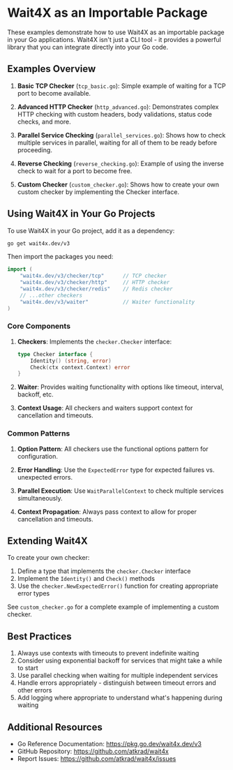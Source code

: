# Wait4X as an Importable Package

These examples demonstrate how to use Wait4X as an importable package in your Go applications. Wait4X isn't just a CLI tool - it provides a powerful library that you can integrate directly into your Go code.

## Examples Overview

1. **Basic TCP Checker** (`tcp_basic.go`): Simple example of waiting for a TCP port to become available.

2. **Advanced HTTP Checker** (`http_advanced.go`): Demonstrates complex HTTP checking with custom headers, body validations, status code checks, and more.

3. **Parallel Service Checking** (`parallel_services.go`): Shows how to check multiple services in parallel, waiting for all of them to be ready before proceeding.

4. **Reverse Checking** (`reverse_checking.go`): Example of using the inverse check to wait for a port to become free.

5. **Custom Checker** (`custom_checker.go`): Shows how to create your own custom checker by implementing the Checker interface.

## Using Wait4X in Your Go Projects

To use Wait4X in your Go project, add it as a dependency:

```bash
go get wait4x.dev/v3
```

Then import the packages you need:

```go
import (
    "wait4x.dev/v3/checker/tcp"      // TCP checker
    "wait4x.dev/v3/checker/http"     // HTTP checker
    "wait4x.dev/v3/checker/redis"    // Redis checker
    // ...other checkers
    "wait4x.dev/v3/waiter"           // Waiter functionality
)
```

### Core Components

1. **Checkers**: Implements the `checker.Checker` interface:
   ```go
   type Checker interface {
       Identity() (string, error)
       Check(ctx context.Context) error
   }
   ```

2. **Waiter**: Provides waiting functionality with options like timeout, interval, backoff, etc.

3. **Context Usage**: All checkers and waiters support context for cancellation and timeouts.

### Common Patterns

1. **Option Pattern**: All checkers use the functional options pattern for configuration.

2. **Error Handling**: Use the `ExpectedError` type for expected failures vs. unexpected errors.

3. **Parallel Execution**: Use `WaitParallelContext` to check multiple services simultaneously.

4. **Context Propagation**: Always pass context to allow for proper cancellation and timeouts.

## Extending Wait4X

To create your own checker:

1. Define a type that implements the `checker.Checker` interface
2. Implement the `Identity()` and `Check()` methods
3. Use the `checker.NewExpectedError()` function for creating appropriate error types

See `custom_checker.go` for a complete example of implementing a custom checker.

## Best Practices

1. Always use contexts with timeouts to prevent indefinite waiting
2. Consider using exponential backoff for services that might take a while to start
3. Use parallel checking when waiting for multiple independent services
4. Handle errors appropriately - distinguish between timeout errors and other errors
5. Add logging where appropriate to understand what's happening during waiting

## Additional Resources

- Go Reference Documentation: https://pkg.go.dev/wait4x.dev/v3
- GitHub Repository: https://github.com/atkrad/wait4x
- Report Issues: https://github.com/atkrad/wait4x/issues